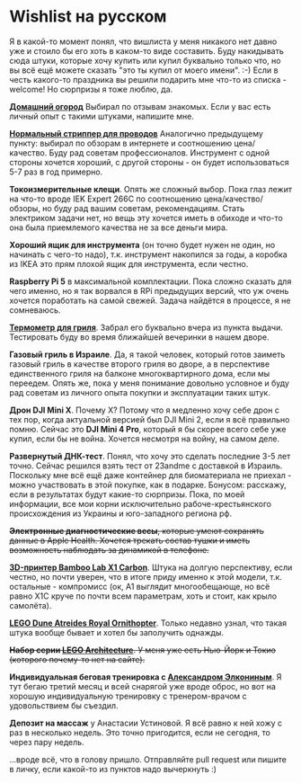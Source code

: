 # Wishlist на русском

Я в какой-то момент понял, что вишлиста у меня никакого нет давно уже и стоило бы его хоть в каком-то виде составить. Буду накидывать сюда штуки, которые хочу купить или купил буквально только что, но вы всё ещё можете сказать "это ты купил от моего имени". :-)
Если в честь какого-то праздника вы решили подарить мне что-то из списка - welcome! Но сюрпризы я тоже люблю, да.

[**Домашний огород**](https://www.aliexpress.com/item/1005006115911129.html)
Выбирал по отзывам знакомых. Если у вас есть личный опыт с такими штуками, напишите мне.

[**Нормальный стриппер для проводов**](https://www.aliexpress.com/item/1005006663498105.html)
Аналогично предыдущему пункту: выбирал по обзорам в интернете и соотношению цена/качество. Буду рад советам профессионалов. Инструмент с одной стороны хочется хороший, с другой стороны - он будет использоваться 5-7 раз в год примерно.

**Токоизмерительные клещи**. Опять же сложный выбор. Пока глаз лежит на что-то вроде IEK Expert 266C по соотношению цена/качество/обзоры, но буду рад вашим советам, рекомендациям. Стать электриком задачи нет, но вещь эту хочется иметь в обиходе и что-то она была приемлемого качества не за все деньги мира.

**Хороший ящик для инструмента** (он точно будет нужен не один, но начинать с чего-то надо), т.к. инструмент накопился за годы, а коробка из IKEA это прям плохой ящик для инструмента, если честно.

**Raspberry Pi 5** в максимальной комплектации. Пока сложно сказать для чего именно, но я так ворвался в RPi предыдущих версий, что уж очень хочется поработать на самой свежей. Задача найдётся в процессе, я не сомневаюсь.

**[Термометр для гриля](https://www.aliexpress.com/item/1005006440930034.html)**. Забрал его буквально вчера из пункта выдачи. Тестировать буду во время ближайшей вечеринки в нашем дворе.

**Газовый гриль в Израиле**. Да, я такой человек, который готов заиметь газовый гриль в качестве второго гриля во дворе, а в перспективе единственного гриля на балконе многоквартирного дома, если мы переедем. Опять же, пока у меня понимание довольно условное и буду рад советам из личного опыта покупки и эксплуатации таких штук.

**Дрон DJI Mini X**. Почему X? Потому что я медленно хочу себе дрон с тех пор, когда актуальной версией был DJI Mini 2, если я всё правильно помню. Сейчас это **DJI Mini 4 Pro**, который я бы скорее всего себе уже купил, если бы не война. Хочется несмотря на войну, на самом деле.

**Развернутый ДНК-тест**. Понял, что хочу это сделать последние 3-5 лет точно. Сейчас решился взять тест от 23andme с доставкой в Израиль. Поскольку мне всё ещё даже контейнер для биоматериала не приехал - можно участвовать в этой покупке, как в подарке. Бонусом: расскажу, если в результатах будут какие-то сюрпризы. Пока, по моей информации, все мои корни исключительно рабоче-крестьянского происхождения из Украины и юго-западного региона рф.

~~**Электронные диагностические весы**, которые умеют сохранять данные в Apple Health. Хочется трекать состав тушки и иметь возможность наблюдать за динамикой в телефоне.~~

**[3D-принтер Bamboo Lab X1 Carbon](https://bambulab.com/en/x1)**. Штука на долгую перспективу, если честно, но почти уверен, что в итоге приду именно к этой модели, т.к. остальные - компромисс (ок, А1 выглядит многообещающе, но всё равно X1С круче по почти всем параметрам, хоть и стоит, как крыло самолёта).

**[LEGO Dune Atreides Royal Ornithopter](https://www.lego.com/en-us/product/dune-atreides-royal-ornithopter-10327)**. Только недавно узнал, что такая штука вообще бывает и хотел бы заполучить однажды.

~~**Набор серии [LEGO Architecture](https://www.lego.com/en-us/themes/architecture)**. У меня уже есть Нью-Йорк и Токио (которого почему-то нет на сайте).~~

**Индивидуальная беговая тренировка с [Александром Элкониным](https://era.run/about/coach/)**. Я тут бегаю третий месяц и всей снарягой уже вроде оброс, но вот на хорошую индивидуальную тренировку с тренером-врачом с удовольствием бы съездил.

**Депозит на массаж** у Анастасии Устиновой. Я всё равно к ней хожу с раз в несколько недель. Это точно пригодится, если не сегодня, то через пару недель.


...вроде всё, что в голову пришло. Отправляйте pull request или пишите в личку, если какой-то из пунктов надо вычеркнуть :)
